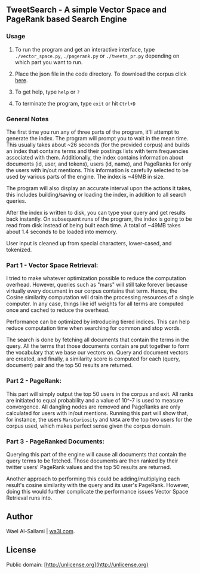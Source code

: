 ## TweetSearch - A simple Vector Space and PageRank based Search Engine

### Usage
1. To run the program and get an interactive interface, type `./vector_space.py`, `./pagerank.py` or `./tweets_pr.py` depending on which part you want to run.

2. Place the json file in the code directory. To download the corpus click [here](http://infolab.tamu.edu/static/670/mars_tweets_medium.json).

3. To get help, type `help` or `?`

4. To terminate the program, type `exit` or hit `Ctrl+D`


### General Notes
The first time you run any of three parts of the program, it'll attempt to generate the index. The program will prompt you to wait in the mean time. This usually takes about ~26 seconds (for the provided corpus) and builds an index that contains terms and their postings lists with term frequencies associated with them. Additionally, the index contains information about documents (id, user, and tokens), users (id, name), and PageRanks for only the users with in/out mentions. This information is carefully selected to be used by various parts of the engine. The index is ~49MB in size.

The program will also display an accurate interval upon the actions it takes, this includes building/saving or loading the index, in addition to all search queries.

After the index is written to disk, you can type your query and get results back instantly. On subsequent runs of the program, the index is going to be read from disk instead of being built each time. A total of ~49MB takes about 1.4 seconds to be loaded into memory.

User input is cleaned up from special characters, lower-cased, and tokenized.

### Part 1 - Vector Space Retrieval:
I tried to make whatever optimization possible to reduce the computation overhead. However, queries such as "mars" will still take forever because virtually every document in our corpus contains that term. Hence, the Cosine similarity computation will drain the processing resources of a single computer. In any case, things like idf weights for all terms are computed once and cached to reduce the overhead.

Performance can be optimized by introducing tiered indices. This can help reduce computation time when searching for common and stop words.

The search is done by fetching all documents that contain the terms in the query. All the terms that those documents contain are put together to form the vocabulary that we base our vectors on. Query and document vectors are created, and finally, a similarity score is computed for each (query, document) pair and the top 50 results are returned. 

### Part 2 - PageRank:
This part will simply output the top 50 users in the corpus and exit. All ranks are initiated to equal probability and a value of 10^-7 is used to measure convergence. All dangling nodes are removed and PageRanks are only calculated for users with in/out mentions. Running this part will show that, for instance, the users `MarsCuriosity` and `NASA` are the top two users for the corpus used, which makes perfect sense given the corpus domain.

### Part 3 - PageRanked Documents:
Querying this part of the engine will cause all documents that contain the query terms to be fetched. Those documents are then ranked by their twitter users' PageRank values and the top 50 results are returned. 

Another approach to performing this could be adding/multiplying each result's cosine similarity with the query and its user's PageRank. However, doing this would further complicate the performance issues Vector Space Retrieval runs into.

Author
------
Wael Al-Sallami | [wa3l.com](http://wa3l.com).
  
License
-----
Public domain: [http://unlicense.org](http://unlicense.org)
